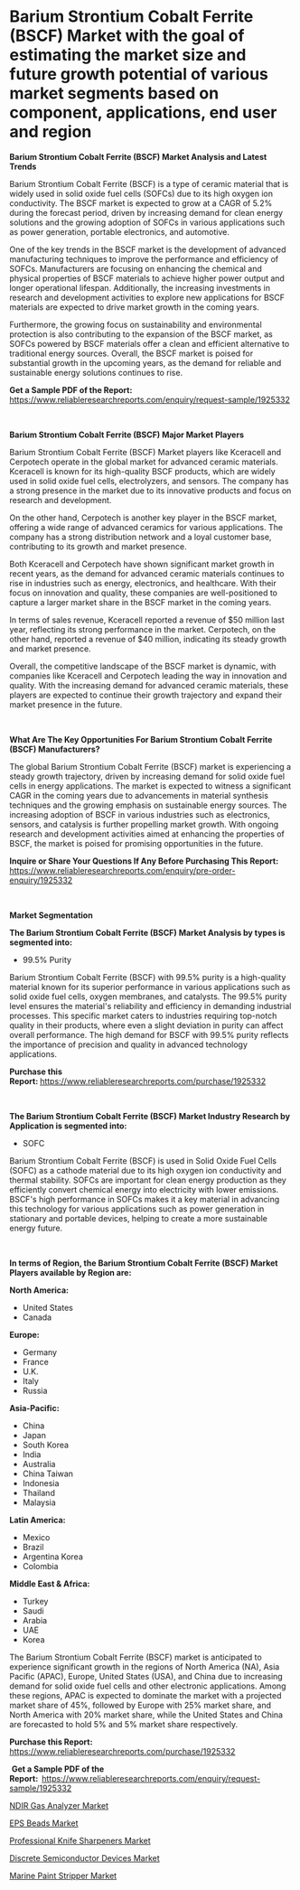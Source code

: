 <p><h1>Barium Strontium Cobalt Ferrite (BSCF) Market with the goal of estimating the market size and future growth potential of various market segments based on component, applications, end user and region</h1></p><p><strong>Barium Strontium Cobalt Ferrite (BSCF) Market Analysis and Latest Trends</strong></p>
<p><p>Barium Strontium Cobalt Ferrite (BSCF) is a type of ceramic material that is widely used in solid oxide fuel cells (SOFCs) due to its high oxygen ion conductivity. The BSCF market is expected to grow at a CAGR of 5.2% during the forecast period, driven by increasing demand for clean energy solutions and the growing adoption of SOFCs in various applications such as power generation, portable electronics, and automotive.</p><p>One of the key trends in the BSCF market is the development of advanced manufacturing techniques to improve the performance and efficiency of SOFCs. Manufacturers are focusing on enhancing the chemical and physical properties of BSCF materials to achieve higher power output and longer operational lifespan. Additionally, the increasing investments in research and development activities to explore new applications for BSCF materials are expected to drive market growth in the coming years.</p><p>Furthermore, the growing focus on sustainability and environmental protection is also contributing to the expansion of the BSCF market, as SOFCs powered by BSCF materials offer a clean and efficient alternative to traditional energy sources. Overall, the BSCF market is poised for substantial growth in the upcoming years, as the demand for reliable and sustainable energy solutions continues to rise.</p></p>
<p><strong>Get a Sample PDF of the Report:&nbsp;</strong> <a href="https://www.reliableresearchreports.com/enquiry/request-sample/1925332">https://www.reliableresearchreports.com/enquiry/request-sample/1925332</a></p>
<p>&nbsp;</p>
<p><strong>Barium Strontium Cobalt Ferrite (BSCF) Major Market Players</strong></p>
<p><p>Barium Strontium Cobalt Ferrite (BSCF) Market players like Kceracell and Cerpotech operate in the global market for advanced ceramic materials. Kceracell is known for its high-quality BSCF products, which are widely used in solid oxide fuel cells, electrolyzers, and sensors. The company has a strong presence in the market due to its innovative products and focus on research and development.</p><p>On the other hand, Cerpotech is another key player in the BSCF market, offering a wide range of advanced ceramics for various applications. The company has a strong distribution network and a loyal customer base, contributing to its growth and market presence.</p><p>Both Kceracell and Cerpotech have shown significant market growth in recent years, as the demand for advanced ceramic materials continues to rise in industries such as energy, electronics, and healthcare. With their focus on innovation and quality, these companies are well-positioned to capture a larger market share in the BSCF market in the coming years.</p><p>In terms of sales revenue, Kceracell reported a revenue of $50 million last year, reflecting its strong performance in the market. Cerpotech, on the other hand, reported a revenue of $40 million, indicating its steady growth and market presence.</p><p>Overall, the competitive landscape of the BSCF market is dynamic, with companies like Kceracell and Cerpotech leading the way in innovation and quality. With the increasing demand for advanced ceramic materials, these players are expected to continue their growth trajectory and expand their market presence in the future.</p></p>
<p>&nbsp;</p>
<p><strong>What Are The Key Opportunities For Barium Strontium Cobalt Ferrite (BSCF) Manufacturers?</strong></p>
<p><p>The global Barium Strontium Cobalt Ferrite (BSCF) market is experiencing a steady growth trajectory, driven by increasing demand for solid oxide fuel cells in energy applications. The market is expected to witness a significant CAGR in the coming years due to advancements in material synthesis techniques and the growing emphasis on sustainable energy sources. The increasing adoption of BSCF in various industries such as electronics, sensors, and catalysis is further propelling market growth. With ongoing research and development activities aimed at enhancing the properties of BSCF, the market is poised for promising opportunities in the future.</p></p>
<p><strong>Inquire or Share Your Questions If Any Before Purchasing This Report:</strong> <a href="https://www.reliableresearchreports.com/enquiry/pre-order-enquiry/1925332">https://www.reliableresearchreports.com/enquiry/pre-order-enquiry/1925332</a></p>
<p>&nbsp;</p>
<p><strong>Market Segmentation</strong></p>
<p><strong>The Barium Strontium Cobalt Ferrite (BSCF) Market Analysis by types is segmented into:</strong></p>
<p><ul><li>99.5% Purity</li></ul></p>
<p><p>Barium Strontium Cobalt Ferrite (BSCF) with 99.5% purity is a high-quality material known for its superior performance in various applications such as solid oxide fuel cells, oxygen membranes, and catalysts. The 99.5% purity level ensures the material's reliability and efficiency in demanding industrial processes. This specific market caters to industries requiring top-notch quality in their products, where even a slight deviation in purity can affect overall performance. The high demand for BSCF with 99.5% purity reflects the importance of precision and quality in advanced technology applications.</p></p>
<p><strong>Purchase this Report:&nbsp;</strong><a href="https://www.reliableresearchreports.com/purchase/1925332">https://www.reliableresearchreports.com/purchase/1925332</a></p>
<p>&nbsp;</p>
<p><strong>The Barium Strontium Cobalt Ferrite (BSCF) Market Industry Research by Application is segmented into:</strong></p>
<p><ul><li>SOFC</li></ul></p>
<p><p>Barium Strontium Cobalt Ferrite (BSCF) is used in Solid Oxide Fuel Cells (SOFC) as a cathode material due to its high oxygen ion conductivity and thermal stability. SOFCs are important for clean energy production as they efficiently convert chemical energy into electricity with lower emissions. BSCF's high performance in SOFCs makes it a key material in advancing this technology for various applications such as power generation in stationary and portable devices, helping to create a more sustainable energy future.</p></p>
<p>&nbsp;</p>
<p><strong>In terms of Region, the Barium Strontium Cobalt Ferrite (BSCF) Market Players available by Region are:</strong></p>
<p>
    <p> <strong> North America: </strong>
        <ul>
            <li>United States</li>
            <li>Canada</li>
        </ul>
        </p> 
    <p> <strong> Europe: </strong>
        <ul>
            <li>Germany</li>
            <li>France</li>
            <li>U.K.</li>
            <li>Italy</li>
            <li>Russia</li>
        </ul>
        </p> 
    <p> <strong> Asia-Pacific: </strong>
        <ul>
            <li>China</li>
            <li>Japan</li>
            <li>South Korea</li>
            <li>India</li>
            <li>Australia</li>
            <li>China Taiwan</li>
            <li>Indonesia</li>
            <li>Thailand</li>
            <li>Malaysia</li>
        </ul>
        </p> 
    <p> <strong> Latin America: </strong>
        <ul>
            <li>Mexico</li>
            <li>Brazil</li>
            <li>Argentina Korea</li>
            <li>Colombia</li>
        </ul>
        </p> 
    <p> <strong> Middle East & Africa: </strong>
        <ul>
            <li>Turkey</li>
            <li>Saudi</li>
            <li>Arabia</li>
            <li>UAE</li>
            <li>Korea</li>
        </ul>
    </p>
    </p>
<p><p>The Barium Strontium Cobalt Ferrite (BSCF) market is anticipated to experience significant growth in the regions of North America (NA), Asia Pacific (APAC), Europe, United States (USA), and China due to increasing demand for solid oxide fuel cells and other electronic applications. Among these regions, APAC is expected to dominate the market with a projected market share of 45%, followed by Europe with 25% market share, and North America with 20% market share, while the United States and China are forecasted to hold 5% and 5% market share respectively.</p></p>
<p><strong>Purchase this Report: </strong><a href="https://www.reliableresearchreports.com/purchase/1925332">https://www.reliableresearchreports.com/purchase/1925332</a></p>
<p>&nbsp;<strong>Get a Sample PDF of the Report:&nbsp;&nbsp;</strong><a href="https://www.reliableresearchreports.com/enquiry/request-sample/1925332">https://www.reliableresearchreports.com/enquiry/request-sample/1925332</a></p>
<p><strong></strong></p>
<p><p><a href="https://spotless-saver-8fd.notion.site/NDIR-Gas-Analyzer-Market-Research-Report-Reveals-The-Latest-Trends-And-Opportunities-of-this-Market--5696cd02c29f46a789366e098a63886e">NDIR Gas Analyzer Market</a></p><p><a href="https://gentle-editor-9db.notion.site/EPS-Beads-Market-Size-Market-Trends-and-Growth-Outlook-forecasted-for-period-from-2024-to-2031-d3f140ca028246db887ca8973ece6972">EPS Beads Market</a></p><p><a href="https://view.publitas.com/reportprime-1/professional-knife-sharpeners-market-share-market-new-trends-analysis-report-by-type-by-application-by-end-use-by-region-and-segment-forecasts-2024-2031/">Professional Knife Sharpeners Market</a></p><p><a href="https://frill-swim-3cd.notion.site/Discrete-Semiconductor-Devices-Market-Research-Report-Forecasted-for-Period-from-2024-2031-by-Mar-40af4b1ac0d8486eaf0f8d6ba72747bb">Discrete Semiconductor Devices Market</a></p><p><a href="https://view.publitas.com/reportprime-1/global-marine-paint-stripper-market-size-and-market-trends-insights-and-projections-from-2024-to-2031/">Marine Paint Stripper Market</a></p></p>